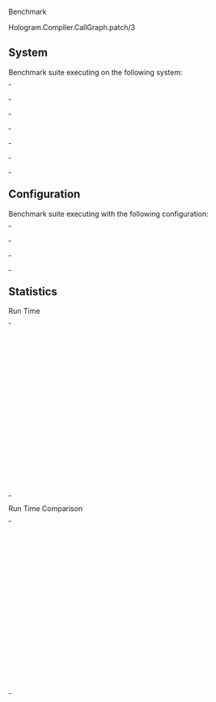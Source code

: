 Benchmark

Hologram.Compiler.CallGraph.patch/3

## System

Benchmark suite executing on the following system:

<table style="width: 1%">
  <tr>
    <th style="width: 1%; white-space: nowrap">Operating System</th>
    <td>macOS</td>
  </tr><tr>
    <th style="white-space: nowrap">CPU Information</th>
    <td style="white-space: nowrap">Apple M1 Pro</td>
  </tr><tr>
    <th style="white-space: nowrap">Number of Available Cores</th>
    <td style="white-space: nowrap">10</td>
  </tr><tr>
    <th style="white-space: nowrap">Available Memory</th>
    <td style="white-space: nowrap">16 GB</td>
  </tr><tr>
    <th style="white-space: nowrap">Elixir Version</th>
    <td style="white-space: nowrap">1.16.1</td>
  </tr><tr>
    <th style="white-space: nowrap">Erlang Version</th>
    <td style="white-space: nowrap">26.2.2</td>
  </tr>
</table>

## Configuration

Benchmark suite executing with the following configuration:

<table style="width: 1%">
  <tr>
    <th style="width: 1%">:time</th>
    <td style="white-space: nowrap">1 min</td>
  </tr><tr>
    <th>:parallel</th>
    <td style="white-space: nowrap">1</td>
  </tr><tr>
    <th>:warmup</th>
    <td style="white-space: nowrap">2 s</td>
  </tr>
</table>

## Statistics



Run Time

<table style="width: 1%">
  <tr>
    <th>Name</th>
    <th style="text-align: right">IPS</th>
    <th style="text-align: right">Average</th>
    <th style="text-align: right">Devitation</th>
    <th style="text-align: right">Median</th>
    <th style="text-align: right">99th&nbsp;%</th>
  </tr>

  <tr>
    <td style="white-space: nowrap">no module changes</td>
    <td style="white-space: nowrap; text-align: right">261778.73</td>
    <td style="white-space: nowrap; text-align: right">0.00382 ms</td>
    <td style="white-space: nowrap; text-align: right">&plusmn;21.12%</td>
    <td style="white-space: nowrap; text-align: right">0.00358 ms</td>
    <td style="white-space: nowrap; text-align: right">0.00633 ms</td>
  </tr>

  <tr>
    <td style="white-space: nowrap">1 module added </td>
    <td style="white-space: nowrap; text-align: right">957.64</td>
    <td style="white-space: nowrap; text-align: right">1.04 ms</td>
    <td style="white-space: nowrap; text-align: right">&plusmn;9.85%</td>
    <td style="white-space: nowrap; text-align: right">1.00 ms</td>
    <td style="white-space: nowrap; text-align: right">1.35 ms</td>
  </tr>

  <tr>
    <td style="white-space: nowrap">1 added, 1 removed, 1 updated</td>
    <td style="white-space: nowrap; text-align: right">6.10</td>
    <td style="white-space: nowrap; text-align: right">164.04 ms</td>
    <td style="white-space: nowrap; text-align: right">&plusmn;1.26%</td>
    <td style="white-space: nowrap; text-align: right">163.96 ms</td>
    <td style="white-space: nowrap; text-align: right">169.33 ms</td>
  </tr>

  <tr>
    <td style="white-space: nowrap">1 module removed </td>
    <td style="white-space: nowrap; text-align: right">2.70</td>
    <td style="white-space: nowrap; text-align: right">369.87 ms</td>
    <td style="white-space: nowrap; text-align: right">&plusmn;1.71%</td>
    <td style="white-space: nowrap; text-align: right">370.23 ms</td>
    <td style="white-space: nowrap; text-align: right">385.40 ms</td>
  </tr>

  <tr>
    <td style="white-space: nowrap">3 added, 3 removed, 3 updated</td>
    <td style="white-space: nowrap; text-align: right">2.69</td>
    <td style="white-space: nowrap; text-align: right">371.56 ms</td>
    <td style="white-space: nowrap; text-align: right">&plusmn;2.20%</td>
    <td style="white-space: nowrap; text-align: right">369.06 ms</td>
    <td style="white-space: nowrap; text-align: right">392.05 ms</td>
  </tr>

  <tr>
    <td style="white-space: nowrap">1 module updated </td>
    <td style="white-space: nowrap; text-align: right">2.67</td>
    <td style="white-space: nowrap; text-align: right">374.11 ms</td>
    <td style="white-space: nowrap; text-align: right">&plusmn;2.20%</td>
    <td style="white-space: nowrap; text-align: right">374.29 ms</td>
    <td style="white-space: nowrap; text-align: right">389.86 ms</td>
  </tr>

  <tr>
    <td style="white-space: nowrap">100% modules added</td>
    <td style="white-space: nowrap; text-align: right">1.95</td>
    <td style="white-space: nowrap; text-align: right">512.46 ms</td>
    <td style="white-space: nowrap; text-align: right">&plusmn;2.81%</td>
    <td style="white-space: nowrap; text-align: right">509.11 ms</td>
    <td style="white-space: nowrap; text-align: right">617.38 ms</td>
  </tr>

  <tr>
    <td style="white-space: nowrap">10 added, 10 removed, 10 updated</td>
    <td style="white-space: nowrap; text-align: right">0.60</td>
    <td style="white-space: nowrap; text-align: right">1675.21 ms</td>
    <td style="white-space: nowrap; text-align: right">&plusmn;0.78%</td>
    <td style="white-space: nowrap; text-align: right">1674.53 ms</td>
    <td style="white-space: nowrap; text-align: right">1702.81 ms</td>
  </tr>

  <tr>
    <td style="white-space: nowrap">1% added, 1% removed, 1% updated</td>
    <td style="white-space: nowrap; text-align: right">0.45</td>
    <td style="white-space: nowrap; text-align: right">2227.18 ms</td>
    <td style="white-space: nowrap; text-align: right">&plusmn;1.69%</td>
    <td style="white-space: nowrap; text-align: right">2227.90 ms</td>
    <td style="white-space: nowrap; text-align: right">2282.96 ms</td>
  </tr>

  <tr>
    <td style="white-space: nowrap">33% added, 33% removed, 34% updated</td>
    <td style="white-space: nowrap; text-align: right">0.0198</td>
    <td style="white-space: nowrap; text-align: right">50555.33 ms</td>
    <td style="white-space: nowrap; text-align: right">&plusmn;1.77%</td>
    <td style="white-space: nowrap; text-align: right">50555.33 ms</td>
    <td style="white-space: nowrap; text-align: right">51188.47 ms</td>
  </tr>

  <tr>
    <td style="white-space: nowrap">100% modules removed</td>
    <td style="white-space: nowrap; text-align: right">0.0124</td>
    <td style="white-space: nowrap; text-align: right">80508.68 ms</td>
    <td style="white-space: nowrap; text-align: right">&plusmn;0.00%</td>
    <td style="white-space: nowrap; text-align: right">80508.68 ms</td>
    <td style="white-space: nowrap; text-align: right">80508.68 ms</td>
  </tr>

  <tr>
    <td style="white-space: nowrap">100% modules updated</td>
    <td style="white-space: nowrap; text-align: right">0.00796</td>
    <td style="white-space: nowrap; text-align: right">125559.84 ms</td>
    <td style="white-space: nowrap; text-align: right">&plusmn;0.00%</td>
    <td style="white-space: nowrap; text-align: right">125559.84 ms</td>
    <td style="white-space: nowrap; text-align: right">125559.84 ms</td>
  </tr>

</table>


Run Time Comparison

<table style="width: 1%">
  <tr>
    <th>Name</th>
    <th style="text-align: right">IPS</th>
    <th style="text-align: right">Slower</th>
  <tr>
    <td style="white-space: nowrap">no module changes</td>
    <td style="white-space: nowrap;text-align: right">261778.73</td>
    <td>&nbsp;</td>
  </tr>

  <tr>
    <td style="white-space: nowrap">1 module added </td>
    <td style="white-space: nowrap; text-align: right">957.64</td>
    <td style="white-space: nowrap; text-align: right">273.36x</td>
  </tr>

  <tr>
    <td style="white-space: nowrap">1 added, 1 removed, 1 updated</td>
    <td style="white-space: nowrap; text-align: right">6.10</td>
    <td style="white-space: nowrap; text-align: right">42940.96x</td>
  </tr>

  <tr>
    <td style="white-space: nowrap">1 module removed </td>
    <td style="white-space: nowrap; text-align: right">2.70</td>
    <td style="white-space: nowrap; text-align: right">96824.15x</td>
  </tr>

  <tr>
    <td style="white-space: nowrap">3 added, 3 removed, 3 updated</td>
    <td style="white-space: nowrap; text-align: right">2.69</td>
    <td style="white-space: nowrap; text-align: right">97267.25x</td>
  </tr>

  <tr>
    <td style="white-space: nowrap">1 module updated </td>
    <td style="white-space: nowrap; text-align: right">2.67</td>
    <td style="white-space: nowrap; text-align: right">97935.13x</td>
  </tr>

  <tr>
    <td style="white-space: nowrap">100% modules added</td>
    <td style="white-space: nowrap; text-align: right">1.95</td>
    <td style="white-space: nowrap; text-align: right">134152.06x</td>
  </tr>

  <tr>
    <td style="white-space: nowrap">10 added, 10 removed, 10 updated</td>
    <td style="white-space: nowrap; text-align: right">0.60</td>
    <td style="white-space: nowrap; text-align: right">438534.04x</td>
  </tr>

  <tr>
    <td style="white-space: nowrap">1% added, 1% removed, 1% updated</td>
    <td style="white-space: nowrap; text-align: right">0.45</td>
    <td style="white-space: nowrap; text-align: right">583029.64x</td>
  </tr>

  <tr>
    <td style="white-space: nowrap">33% added, 33% removed, 34% updated</td>
    <td style="white-space: nowrap; text-align: right">0.0198</td>
    <td style="white-space: nowrap; text-align: right">13234311.24x</td>
  </tr>

  <tr>
    <td style="white-space: nowrap">100% modules removed</td>
    <td style="white-space: nowrap; text-align: right">0.0124</td>
    <td style="white-space: nowrap; text-align: right">21075459.44x</td>
  </tr>

  <tr>
    <td style="white-space: nowrap">100% modules updated</td>
    <td style="white-space: nowrap; text-align: right">0.00796</td>
    <td style="white-space: nowrap; text-align: right">32868894.88x</td>
  </tr>

</table>